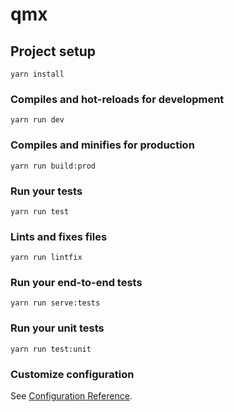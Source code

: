 # qmx

## Project setup
```
yarn install
```

### Compiles and hot-reloads for development
```
yarn run dev
```

### Compiles and minifies for production
```
yarn run build:prod
```

### Run your tests
```
yarn run test
```

### Lints and fixes files
```
yarn run lintfix
```

### Run your end-to-end tests
```
yarn run serve:tests
```

### Run your unit tests
```
yarn run test:unit
```

### Customize configuration
See [Configuration Reference](https://cli.vuejs.org/config/).
